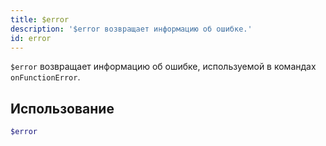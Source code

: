 ```yaml
---
title: $error
description: '$error возвращает информацию об ошибке.'
id: error
---
```


`$error` возвращает информацию об ошибке, используемой в командах `onFunctionError`.

## Использование

```php
$error
```